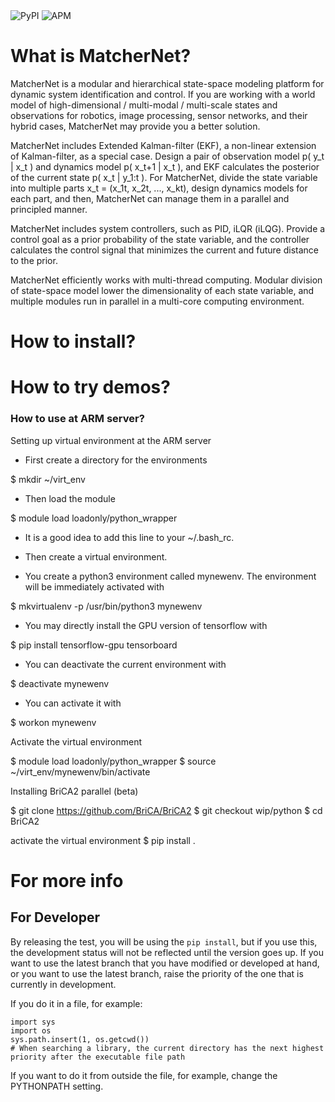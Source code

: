 <img alt="PyPI" src="https://img.shields.io/pypi/v/matchernet">

<img alt="APM" src="https://img.shields.io/apm/l/matchernet">

# What is MatcherNet?

MatcherNet is a modular and hierarchical state-space modeling platform for dynamic system identification and control. If you are working with a world model of high-dimensional / multi-modal / multi-scale states and observations for robotics, image processing, sensor networks, and their hybrid cases, MatcherNet may provide you a better solution.

MatcherNet includes Extended Kalman-filter (EKF), a non-linear extension of Kalman-filter, as a special case. Design a pair of observation model p( y_t | x_t ) and dynamics model p( x_t+1 | x_t ), and EKF calculates the posterior of the current state p( x_t | y_1:t ). For MatcherNet, divide the state variable into multiple parts x_t = (x_1t, x_2t, ..., x_kt), design dynamics models for each part, and then, MatcherNet can manage them in a parallel and principled manner.

MatcherNet includes system controllers, such as PID, iLQR (iLQG). Provide a control goal as a prior probability of the state variable, and the controller calculates the control signal that minimizes the current and future distance to the prior. 

MatcherNet efficiently works with multi-thread computing. Modular division of state-space model lower the dimensionality of each state variable, and multiple modules run in parallel in a multi-core computing environment. 


# How to install?


# How to try demos?




### How to use at ARM server?
Setting up virtual environment at the ARM server

- First create a directory for the environments

$ mkdir ~/virt_env

- Then load the module

$ module load loadonly/python_wrapper

- It is a good idea to add this line to your ~/.bash_rc.

- Then create a virtual environment. 
- You create a python3 environment called mynewenv. The environment will be immediately activated with

$ mkvirtualenv -p /usr/bin/python3 mynewenv

- You may directly install the GPU version of tensorflow with

$ pip install tensorflow-gpu tensorboard

- You can deactivate the current environment with

$ deactivate mynewenv

- You can activate it with

$ workon mynewenv


Activate the virtual environment

$ module load loadonly/python_wrapper
$ source ~/virt_env/mynewenv/bin/activate

Installing BriCA2 parallel (beta)

$ git clone https://github.com/BriCA/BriCA2
$ git checkout wip/python
$ cd BriCA2

activate the virtual environment
$ pip install .

# For more info

## For Developer

By releasing the test, you will be using the `pip install`, but if you use this, the development status will not be reflected until the version goes up.
If you want to use the latest branch that you have modified or developed at hand, or you want to use the latest branch, raise the priority of the one that is currently in development.

If you do it in a file, for example:

```
import sys
import os
sys.path.insert(1, os.getcwd())
# When searching a library, the current directory has the next highest priority after the executable file path
```

If you want to do it from outside the file, for example, change the PYTHONPATH setting.

